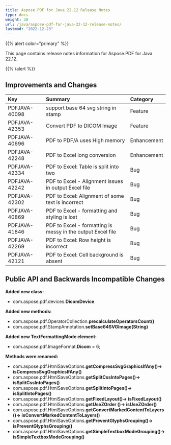 ```yaml
---
title: Aspose.PDF for Java 22.12 Release Notes
type: docs
weight: 30
url: /java/aspose-pdf-for-java-22-12-release-notes/
lastmod: "2022-12-23"
---
```


{{% alert color="primary" %}}

This page contains release notes information for Aspose.PDF for Java 22.12.

{{% /alert %}}
## **Improvements and Changes**

|**Key**|**Summary**|**Category**|
| :- | :- | :- |
|PDFJAVA-40098|support base 64 svg string in stamp|Feature|
|PDFJAVA-42353|Convert PDF to DICOM Image|Feature|
|PDFJAVA-40696|PDF to PDF/A uses High memory|Enhancement|
|PDFJAVA-42248|PDF to Excel long conversion|Enhancement|
|PDFJAVA-42334|PDF to Excel: Table is split into two|Bug|
|PDFJAVA-42242|PDF to Excel - Alignment issues in output Excel file|Bug|
|PDFJAVA-42302|PDF to Excel: Alignment of some text is incorrect|Bug|
|PDFJAVA-40869|PDF to Excel - formatting and styling is lost|Bug|
|PDFJAVA-41846|PDF to Excel - formatting is messy in the output Excel file|Bug|
|PDFJAVA-42269|PDF to Excel: Row height is incorrect|Bug|
|PDFJAVA-42121|PDF to Excel: Cell background is absent|Bug|



## **Public API and Backwards Incompatible Changes**


**Added new class:**

- com.aspose.pdf.devices.**DicomDevice**

**Added new methods:**

- com.aspose.pdf.OperatorCollection.**precalculateOperatorsCount()**
- com.aspose.pdf.StampAnnotation.**setBase64SVGImage(String)**

**Added new TextFormattingMode element:**

- com.aspose.pdf.ImageFormat.**Dicom** = 6;

**Methods were renamed:**

- com.aspose.pdf.HtmlSaveOptions.**getCompressSvgGraphicsIfAny()-> isCompressSvgGraphicsIfAny()**
- com.aspose.pdf.HtmlSaveOptions.**getSplitCssIntoPages()-> isSplitCssIntoPages()**
- com.aspose.pdf.HtmlSaveOptions.**getSplitIntoPages()-> isSplitIntoPages()**
- com.aspose.pdf.HtmlSaveOptions.**getFixedLayout()-> isFixedLayout()**
- com.aspose.pdf.HtmlSaveOptions.**getUseZOrder ()-> isUseZOrder()**
- com.aspose.pdf.HtmlSaveOptions.**getConvertMarkedContentToLayers()-> isConvertMarkedContentToLayers()**
- com.aspose.pdf.HtmlSaveOptions.**getPreventGlyphsGrouping()-> isPreventGlyphsGrouping()**
- com.aspose.pdf.HtmlSaveOptions.**getSimpleTextboxModeGrouping()-> isSimpleTextboxModeGrouping()**





